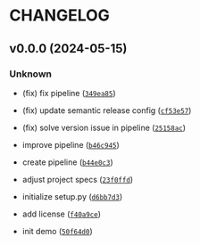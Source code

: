 # CHANGELOG



## v0.0.0 (2024-05-15)

### Unknown

* (fix) fix pipeline ([`349ea85`](https://github.com/riccardotornesello/ca-manager/commit/349ea850a92b21399aab4b2b072e1f93e86de8cb))

* (fix) update semantic release config ([`cf53e57`](https://github.com/riccardotornesello/ca-manager/commit/cf53e5787d7050a6a0175194fdf69d41a17ec03a))

* (fix) solve version issue in pipeline ([`25158ac`](https://github.com/riccardotornesello/ca-manager/commit/25158ac219dbc483f47e6a6c97bc90982960ff88))

* improve pipeline ([`b46c945`](https://github.com/riccardotornesello/ca-manager/commit/b46c945cf3d68905c08dfd9a3c77d77e1a84252d))

* create pipeline ([`b44e0c3`](https://github.com/riccardotornesello/ca-manager/commit/b44e0c3d24cf10f61a0b7112ecef4dbb46dba8d0))

* adjust project specs ([`23f0ffd`](https://github.com/riccardotornesello/ca-manager/commit/23f0ffd087c77a6c67a5ffc2ad6bbb168cd92ae6))

* initialize setup.py ([`d6bb7d3`](https://github.com/riccardotornesello/ca-manager/commit/d6bb7d3c338dff68fdd03f4f06e21a8b9888a976))

* add license ([`f40a9ce`](https://github.com/riccardotornesello/ca-manager/commit/f40a9ce773a679d4afc88c475beeeb2f5d5128ca))

* init demo ([`50f64d0`](https://github.com/riccardotornesello/ca-manager/commit/50f64d021cf29bc3ec9c6ad0f6f6f0df6956a58e))
